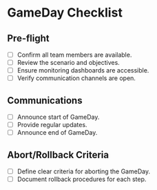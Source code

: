 # GameDay Checklist

## Pre-flight
- [ ] Confirm all team members are available.
- [ ] Review the scenario and objectives.
- [ ] Ensure monitoring dashboards are accessible.
- [ ] Verify communication channels are open.

## Communications
- [ ] Announce start of GameDay.
- [ ] Provide regular updates.
- [ ] Announce end of GameDay.

## Abort/Rollback Criteria
- [ ] Define clear criteria for aborting the GameDay.
- [ ] Document rollback procedures for each step.